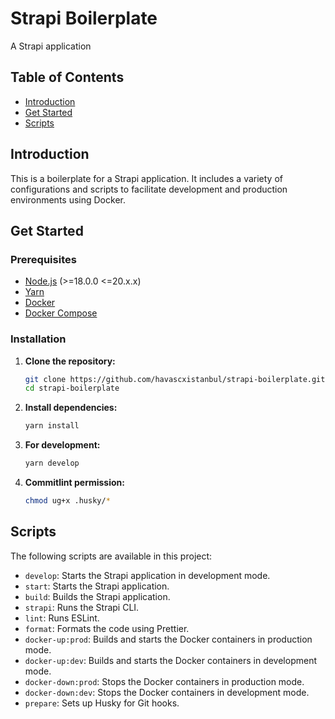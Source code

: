 # Strapi Boilerplate

A Strapi application

## Table of Contents

- [Introduction](#introduction)
- [Get Started](#get-started)
- [Scripts](#scripts)

## Introduction

This is a boilerplate for a Strapi application. It includes a variety of configurations and scripts to facilitate development and production environments using Docker.

## Get Started

### Prerequisites

- [Node.js](https://nodejs.org/en/) (>=18.0.0 <=20.x.x)
- [Yarn](https://yarnpkg.com/)
- [Docker](https://www.docker.com/)
- [Docker Compose](https://docs.docker.com/compose/)

### Installation

1. **Clone the repository:**

   ```sh
   git clone https://github.com/havascxistanbul/strapi-boilerplate.git
   cd strapi-boilerplate

   ```

2. **Install dependencies:**

   ```sh
   yarn install

   ```

3. **For development:**

   ```sh
   yarn develop
   ```

4. **Commitlint permission:**

   ```sh
   chmod ug+x .husky/*
   ```

## Scripts

The following scripts are available in this project:

- `develop`: Starts the Strapi application in development mode.
- `start`: Starts the Strapi application.
- `build`: Builds the Strapi application.
- `strapi`: Runs the Strapi CLI.
- `lint`: Runs ESLint.
- `format`: Formats the code using Prettier.
- `docker-up:prod`: Builds and starts the Docker containers in production mode.
- `docker-up:dev`: Builds and starts the Docker containers in development mode.
- `docker-down:prod`: Stops the Docker containers in production mode.
- `docker-down:dev`: Stops the Docker containers in development mode.
- `prepare`: Sets up Husky for Git hooks.
